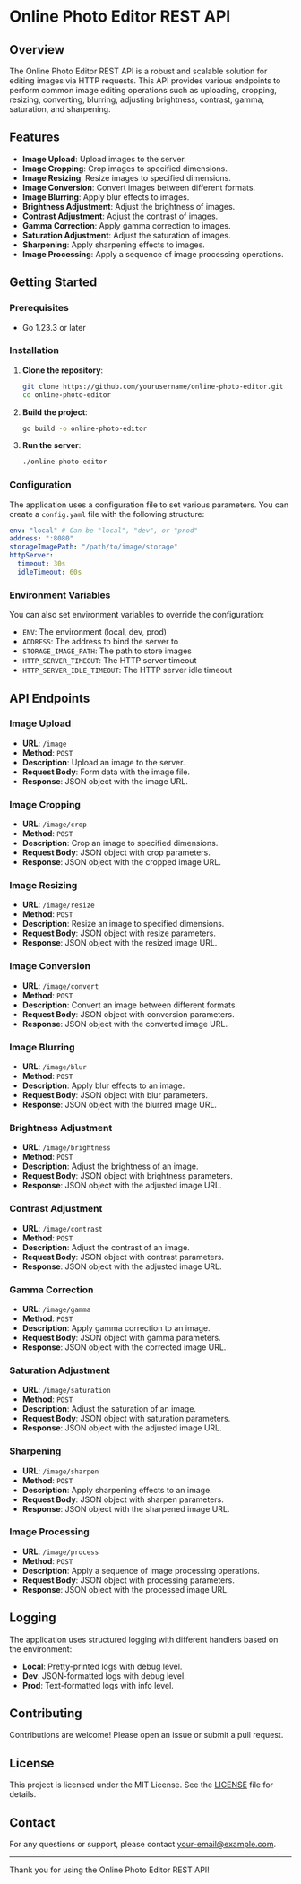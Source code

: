 # Online Photo Editor REST API

## Overview

The Online Photo Editor REST API is a robust and scalable solution for editing images via HTTP requests. This API provides various endpoints to perform common image editing operations such as uploading, cropping, resizing, converting, blurring, adjusting brightness, contrast, gamma, saturation, and sharpening.

## Features

- **Image Upload**: Upload images to the server.
- **Image Cropping**: Crop images to specified dimensions.
- **Image Resizing**: Resize images to specified dimensions.
- **Image Conversion**: Convert images between different formats.
- **Image Blurring**: Apply blur effects to images.
- **Brightness Adjustment**: Adjust the brightness of images.
- **Contrast Adjustment**: Adjust the contrast of images.
- **Gamma Correction**: Apply gamma correction to images.
- **Saturation Adjustment**: Adjust the saturation of images.
- **Sharpening**: Apply sharpening effects to images.
- **Image Processing**: Apply a sequence of image processing operations.

## Getting Started

### Prerequisites

- Go 1.23.3 or later

### Installation

1. **Clone the repository**:

   ```sh
   git clone https://github.com/yourusername/online-photo-editor.git
   cd online-photo-editor
   ```

2. **Build the project**:

   ```sh
   go build -o online-photo-editor
   ```

3. **Run the server**:
   ```sh
   ./online-photo-editor
   ```

### Configuration

The application uses a configuration file to set various parameters. You can create a `config.yaml` file with the following structure:

```yaml
env: "local" # Can be "local", "dev", or "prod"
address: ":8080"
storageImagePath: "/path/to/image/storage"
httpServer:
  timeout: 30s
  idleTimeout: 60s
```

### Environment Variables

You can also set environment variables to override the configuration:

- `ENV`: The environment (local, dev, prod)
- `ADDRESS`: The address to bind the server to
- `STORAGE_IMAGE_PATH`: The path to store images
- `HTTP_SERVER_TIMEOUT`: The HTTP server timeout
- `HTTP_SERVER_IDLE_TIMEOUT`: The HTTP server idle timeout

## API Endpoints

### Image Upload

- **URL**: `/image`
- **Method**: `POST`
- **Description**: Upload an image to the server.
- **Request Body**: Form data with the image file.
- **Response**: JSON object with the image URL.

### Image Cropping

- **URL**: `/image/crop`
- **Method**: `POST`
- **Description**: Crop an image to specified dimensions.
- **Request Body**: JSON object with crop parameters.
- **Response**: JSON object with the cropped image URL.

### Image Resizing

- **URL**: `/image/resize`
- **Method**: `POST`
- **Description**: Resize an image to specified dimensions.
- **Request Body**: JSON object with resize parameters.
- **Response**: JSON object with the resized image URL.

### Image Conversion

- **URL**: `/image/convert`
- **Method**: `POST`
- **Description**: Convert an image between different formats.
- **Request Body**: JSON object with conversion parameters.
- **Response**: JSON object with the converted image URL.

### Image Blurring

- **URL**: `/image/blur`
- **Method**: `POST`
- **Description**: Apply blur effects to an image.
- **Request Body**: JSON object with blur parameters.
- **Response**: JSON object with the blurred image URL.

### Brightness Adjustment

- **URL**: `/image/brightness`
- **Method**: `POST`
- **Description**: Adjust the brightness of an image.
- **Request Body**: JSON object with brightness parameters.
- **Response**: JSON object with the adjusted image URL.

### Contrast Adjustment

- **URL**: `/image/contrast`
- **Method**: `POST`
- **Description**: Adjust the contrast of an image.
- **Request Body**: JSON object with contrast parameters.
- **Response**: JSON object with the adjusted image URL.

### Gamma Correction

- **URL**: `/image/gamma`
- **Method**: `POST`
- **Description**: Apply gamma correction to an image.
- **Request Body**: JSON object with gamma parameters.
- **Response**: JSON object with the corrected image URL.

### Saturation Adjustment

- **URL**: `/image/saturation`
- **Method**: `POST`
- **Description**: Adjust the saturation of an image.
- **Request Body**: JSON object with saturation parameters.
- **Response**: JSON object with the adjusted image URL.

### Sharpening

- **URL**: `/image/sharpen`
- **Method**: `POST`
- **Description**: Apply sharpening effects to an image.
- **Request Body**: JSON object with sharpen parameters.
- **Response**: JSON object with the sharpened image URL.

### Image Processing

- **URL**: `/image/process`
- **Method**: `POST`
- **Description**: Apply a sequence of image processing operations.
- **Request Body**: JSON object with processing parameters.
- **Response**: JSON object with the processed image URL.

## Logging

The application uses structured logging with different handlers based on the environment:

- **Local**: Pretty-printed logs with debug level.
- **Dev**: JSON-formatted logs with debug level.
- **Prod**: Text-formatted logs with info level.

## Contributing

Contributions are welcome! Please open an issue or submit a pull request.

## License

This project is licensed under the MIT License. See the [LICENSE](LICENSE) file for details.

## Contact

For any questions or support, please contact [your-email@example.com](mailto:mud.runner@bk.ru).

---

Thank you for using the Online Photo Editor REST API!
